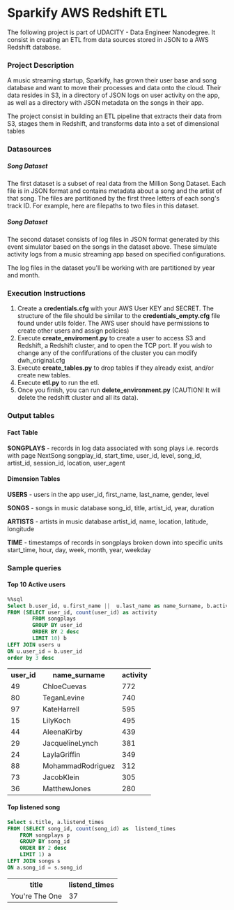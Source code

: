 # Sparkify AWS Redshift ETL

The following project is part of UDACITY - Data Engineer Nanodegree. It consist in creating an ETL from data sources stored in JSON to a AWS Redshift database. 


### Project Description

A music streaming startup, Sparkify, has grown their user base and song database and want to move their processes and data onto the cloud. Their data resides in S3, in a directory of JSON logs on user activity on the app, as well as a directory with JSON metadata on the songs in their app.

The project consist in building an ETL pipeline that extracts their data from S3, stages them in Redshift, and transforms data into a set of dimensional tables

### Datasources

##### Song Dataset
The first dataset is a subset of real data from the Million Song Dataset. Each file is in JSON format and contains metadata about a song and the artist of that song. The files are partitioned by the first three letters of each song's track ID. For example, here are filepaths to two files in this dataset.

##### Song Dataset
The second dataset consists of log files in JSON format generated by this event simulator based on the songs in the dataset above. These simulate activity logs from a music streaming app based on specified configurations.

The log files in the dataset you'll be working with are partitioned by year and month.


### Execution Instructions

1. Create a **credentials.cfg** with your AWS User KEY and SECRET. The structure of the file should be similar to the **credentials_empty.cfg** file found under utils folder. The AWS user should have permissions to create other users and assign policies) 
2. Execute **create_enviroment.py** to create a user to access S3 and Redshift, a Redshift cluster, and to open the TCP port. If you wish to change any of the confifurations of the cluster you can modify dwh_original.cfg
3. Execute **create_tables.py** to drop tables if they already exist, and/or create new tables.
4. Execute **etl.py** to run the etl.
5. Once you finish, you can run **delete_environment.py** (CAUTION! It will delete the redshift cluster and all its data).


### Output tables

#### Fact Table
 
**SONGPLAYS** - records in log data associated with song plays i.e. records with page NextSong
songplay_id, start_time, user_id, level, song_id, artist_id, session_id, location, user_agent

#### Dimension Tables

**USERS** - users in the app
user_id, first_name, last_name, gender, level

**SONGS**  - songs in music database
song_id, title, artist_id, year, duration

**ARTISTS** - artists in music database
artist_id, name, location, latitude, longitude

**TIME** - timestamps of records in songplays broken down into specific units
start_time, hour, day, week, month, year, weekday

### Sample queries

#### Top 10  Active users
```sql
%%sql
Select b.user_id, u.first_name ||  u.last_name as name_Surname, b.activity
FROM (SELECT user_id, count(user_id) as activity  
        FROM songplays 
        GROUP BY user_id 
        ORDER BY 2 desc
        LIMIT 10) b
LEFT JOIN users u
ON u.user_id = b.user_id
order by 3 desc
```
<table>
    <tr>
        <th>user_id</th>
        <th>name_surname</th>
        <th>activity</th>
    </tr>
    <tr>
        <td>49</td>
        <td>ChloeCuevas</td>
        <td>772</td>
    </tr>
    <tr>
        <td>80</td>
        <td>TeganLevine</td>
        <td>740</td>
    </tr>
    <tr>
        <td>97</td>
        <td>KateHarrell</td>
        <td>595</td>
    </tr>
    <tr>
        <td>15</td>
        <td>LilyKoch</td>
        <td>495</td>
    </tr>
    <tr>
        <td>44</td>
        <td>AleenaKirby</td>
        <td>439</td>
    </tr>
    <tr>
        <td>29</td>
        <td>JacquelineLynch</td>
        <td>381</td>
    </tr>
    <tr>
        <td>24</td>
        <td>LaylaGriffin</td>
        <td>349</td>
    </tr>
    <tr>
        <td>88</td>
        <td>MohammadRodriguez</td>
        <td>312</td>
    </tr>
    <tr>
        <td>73</td>
        <td>JacobKlein</td>
        <td>305</td>
    </tr>
    <tr>
        <td>36</td>
        <td>MatthewJones</td>
        <td>280</td>
    </tr>
</table>

#### Top listened song
```sql
Select s.title, a.listend_times
FROM (SELECT song_id, count(song_id) as  listend_times  
    FROM songplays p
    GROUP BY song_id 
    ORDER BY 2 desc
    LIMIT 1) a
LEFT JOIN songs s
ON a.song_id = s.song_id
```
<table>
    <tr>
        <th>title</th>
        <th>listend_times</th>
    </tr>
    <tr>
        <td>You&#x27;re The One</td>
        <td>37</td>
    </tr>
</table>